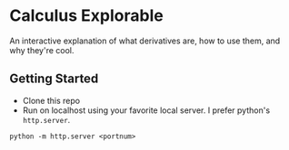 # Calculus Explorable
An interactive explanation of what derivatives are, how to use them, and why they're cool.

## Getting Started
* Clone this repo
* Run on localhost using your favorite local server. I prefer python's `http.server`.
```
python -m http.server <portnum>
```